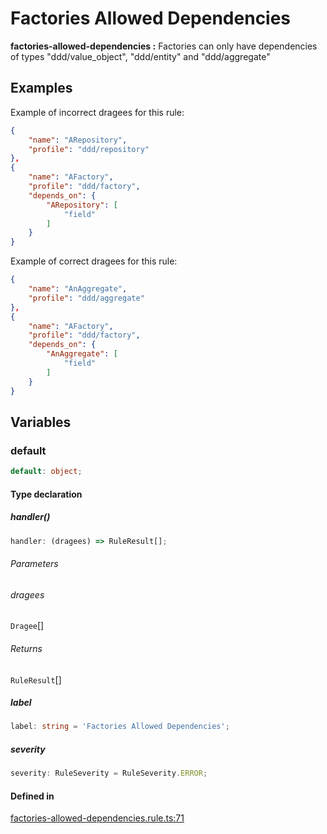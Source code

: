# Factories Allowed Dependencies

**factories-allowed-dependencies :**
Factories can only have dependencies of types "ddd/value_object", "ddd/entity" and "ddd/aggregate"

## Examples

Example of incorrect dragees for this rule:

```json
{
    "name": "ARepository",
    "profile": "ddd/repository"
},
{
    "name": "AFactory",
    "profile": "ddd/factory",
    "depends_on": {
        "ARepository": [
            "field"
        ]
    }
}
```
Example of correct dragees for this rule:

```json
{
    "name": "AnAggregate",
    "profile": "ddd/aggregate"
},
{
    "name": "AFactory",
    "profile": "ddd/factory",
    "depends_on": {
        "AnAggregate": [
            "field"
        ]
    }
}
```

## Variables

### default

```ts
default: object;
```

#### Type declaration

##### handler()

```ts
handler: (dragees) => RuleResult[];
```

###### Parameters

###### dragees

`Dragee`[]

###### Returns

`RuleResult`[]

##### label

```ts
label: string = 'Factories Allowed Dependencies';
```

##### severity

```ts
severity: RuleSeverity = RuleSeverity.ERROR;
```

#### Defined in

[factories-allowed-dependencies.rule.ts:71](https://github.com/dragee-io/ddd-asserter/blob/a316969adc5ce9182bd65e887bdc1c0ebd85d313/src/rules/factories-allowed-dependencies.rule.ts#L71)
